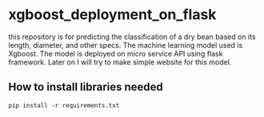 # xgboost_deployment_on_flask
this repository is for predicting the classification of a dry bean based on its length, diameter, and other specs. The machine learning model used is Xgboost. The model is deployed on micro service API using flask framework. Later on I will try to make simple website for this model. 

## How to install libraries needed
```pip install -r requirements.txt```
